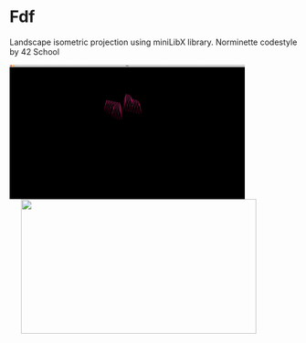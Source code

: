 # Fdf
Landscape isometric projection using miniLibX library. Norminette codestyle by 42 School

<img src="heart.gif" width="412" height="236" align="left"/> <img src="t1.gif" width="412" height="236" align="left" hspace="20"/>
